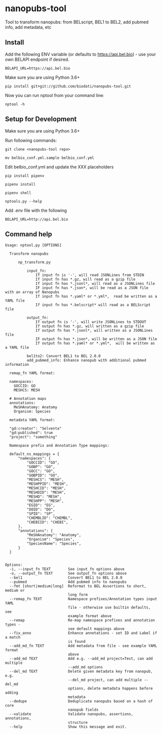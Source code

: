 # nanopubs-tool

Tool to transform nanopubs: from BELscript, BEL1 to BEL2, add pubmed info, add metadata, etc

## Install

Add the following ENV variable (or defaults to https://api.bel.bio) - use your own BELAPI endpoint if desired.

    BELAPI_URL=https://api.bel.bio

Make sure you are using Python 3.6+

    pip install git+git://github.com/biodati/nanopubs-tool.git

Now you can run nptool from your command line:

    nptool -h


## Setup for Development

Make sure you are using Python 3.6+

Run following commands:

    git clone <nanopubs-tool repo>

    mv belbio_conf.yml.sample belbio_conf.yml

Edit belbio_conf.yml and update the XXX placeholders

    pip install pipenv

    pipenv install

    pipenv shell

    nptools.py --help

Add .env file with the following

    BELAPI_URL=http://api.bel.bio

## Command help

    Usage: nptool.py [OPTIONS]

      Transform nanopubs

          np_transform.py

              input_fn:
                  If input fn is '-', will read JSONLines from STDIN
                  If input fn has *.gz, will read as a gzip file
                  If input fn has *.jsonl*, will read as a JSONLines file
                  IF input fn has *.json*, will be read as a JSON file with an array of Nanopubs
                  If input fn has *.yaml* or *.yml*,  read be written as a YAML file
                  If input fn has *.belscript* will read as a BELScript file

              output_fn:
                  If output fn is '-', will write JSONLines to STDOUT
                  If output fn has *.gz, will written as a gzip file
                  If output fn has *.jsonl*, will written as a JSONLines file
                  IF output fn has *.json*, will be written as a JSON file
                  If output fn has *.yaml* or *.yml*,  will be written as a YAML file

              bel1to2: Convert BEL1 to BEL 2.0.0
              add_pubmed_info: Enhance nanopub with additional pubmed information

      remap_fn YAML format:

      namespaces:
        GOCCID: GO
        MESHCS: MESH

      # Annotation maps
      annotations:
        MeSHAnatomy: Anatomy
        Organism: Species

      metadata YAML format:

      "gd:creator": "Selventa"
      "gd:published": true
      "project": "something"

      Namespace prefix and Annotation Type mappings:

      default_ns_mappings = {
          "namespaces": {
              "GOCCID": "GO",
              "GOBP": "GO",
              "GOCC": "GO",
              "GOBPID": "GO",
              "MESHCS": "MESH",
              "MESHPPID": "MESH",
              "MESHCID": "MESH",
              "MESHDID": "MESH",
              "MESHD": "MESH",
              "MESHPP": "MESH",
              "EGID": "EG",
              "DOID": "DO",
              "SPID": "SP",
              "CHEMBLID": "CHEMBL",
              "CHEBIID": "CHEBI",
          },
          "annotations": {
              "MeSHAnatomy": "Anatomy",
              "Organism": "Species",
              "SpeciesName": "Species",
          }
      }


    Options:
      -i, --input_fn TEXT        See input_fn options above
      -o, --output_fn TEXT       See output_fn options above
      --bel1                     Convert BEL1 to BEL 2.0.0
      --pubmed                   Add pubmed info to nanopubs
      --fmt [short|medium|long]  Reformat to BEL Assertions to short, medium or
                                 long form
      --remap_fn TEXT            Namespace prefixes/Annotation types input YAML
                                 file - otherwise use builtin defaults, see
                                 example format above
      --remap                    Re-map namespace prefixes and annotation types -
                                 see default mappings above
      --fix_anno                 Enhance annotations - set ID and Label if a match
                                 is found
      --add_md_fn TEXT           Add metadata from file - see example YAML format
                                 above
      --add_md TEXT              Add e.g. --add_md project=Test, can add multiple
                                 --add_md options
      --del_md TEXT              Delete given metadata key from nanopub, e.g.
                                 --del_md project, can add multiple --del_md
                                 options, delete metadata happens before adding
                                 metadata
      --dedupe                   Deduplicate nanopubs based on a hash of core
                                 nanopub fields
      --validate                 Validate nanopubs, assertions, annotations,
                                 structure
      --help                     Show this message and exit.
